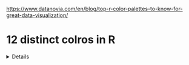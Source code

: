 https://www.datanovia.com/en/blog/top-r-color-palettes-to-know-for-great-data-visualization/<br/>

# 12 distinct colros in R
<details>
'''R
my_colors <- c("steelblue2","blue3","seagreen3","green4","dimgray","coral4","pink2","gold","darkorange2","deeppink","purple","red1")
plot(1:12, col=my_colors, pch=19, cex=4)
'''
